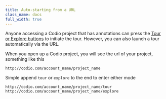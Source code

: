 ```yaml
---
title: Auto-starting from a URL
class_name: docs
full_width: true
---
```


Anyone accessing a Codio project that has annotations can press the [Tour or Explore buttons](/docs/annotations/tour-explore/) to initiate the tour. However, you can also launch a tour automatically via the URL.

When you open up a Codio project, you will see the url of your project, something like this

	http://codio.com/account_name/project_name

Simple append `tour` or `explore` to the end to enter either mode

	http://codio.com/account_name/project_name/tour
	http://codio.com/account_name/project_name/explore

